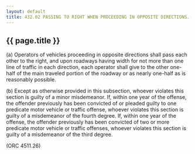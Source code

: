 ---
layout: default 
title: 432.02 PASSING TO RIGHT WHEN PROCEEDING IN OPPOSITE DIRECTIONS.---

{{ page.title }}
----------------

​(a) Operators of vehicles proceeding in opposite directions shall pass
each other to the right, and upon roadways having width for not more
than one line of traffic in each direction, each operator shall give to
the other one-half of the main traveled portion of the roadway or as
nearly one-half as is reasonably possible.

​(b) Except as otherwise provided in this subsection, whoever violates
this section is guilty of a minor misdemeanor. If, within one year of
the offense, the offender previously has been convicted of or pleaded
guilty to one predicate motor vehicle or traffic offense, whoever
violates this section is guilty of a misdemeanor of the fourth degree.
If, within one year of the offense, the offender previously has been
convicted of two or more predicate motor vehicle or traffic offenses,
whoever violates this section is guilty of a misdemeanor of the third
degree.

(ORC 4511.26)
